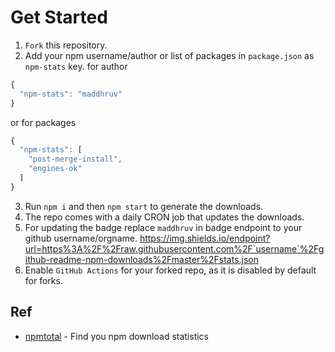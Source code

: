 # Get Started

1. `Fork` this repository.
2. Add your npm username/author or list of packages in `package.json` as `npm-stats` key.
   for author

```js
{
  "npm-stats": "maddhruv"
}
```

or for packages

```js
{
  "npm-stats": [
    "post-merge-install",
    "engines-ok"
  ]
}
```

3. Run `npm i` and then `npm start` to generate the downloads.
4. The repo comes with a daily CRON job that updates the downloads.
5. For updating the badge replace `maddhruv` in badge endpoint to your github username/orgname.
   https://img.shields.io/endpoint?url=https%3A%2F%2Fraw.githubusercontent.com%2F`username`%2Fgithub-readme-npm-downloads%2Fmaster%2Fstats.json
6. Enable `GitHub Actions` for your forked repo, as it is disabled by default for forks.

## Ref

- [npmtotal](https://github.com/maddhruv/npmtotal) - Find you npm download statistics